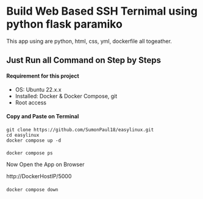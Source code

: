 #
# Build Web Based SSH Ternimal using python flask paramiko 
This app using are python, html, css, yml, dockerfile all togeather. 
## Just Run all Command on Step by Steps 
#### Requirement for this project
- OS: Ubuntu 22.x.x
- Installed: Docker & Docker Compose, git
- Root access

#### Copy and Paste on Terminal 
####
    git clone https://github.com/SumonPaul18/easylinux.git
    cd easylinux
    docker compose up -d
####
    docker compose ps

Now Open the App on Browser     

http://DockerHostIP/5000
####
    docker compose down
####
